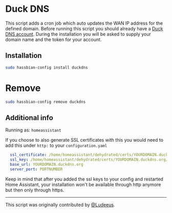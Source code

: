 # Duck DNS

This script adds a cron job which auto updates the WAN IP address for the
defined domain.
Before running this script you should already have a
[Duck DNS account][duckdns]. During the installation you will be asked to
supply your domain name and the token for your account.

## Installation

```bash
sudo hassbian-config install duckdns
```

# Remove
```bash
sudo hassbian-config remove duckdns
```

## Additional info

Running as: `homeassistant`

If you choose to also generate SSL certificates with this you would need to
add this under `http:` to your `configuration.yaml`

```yaml
  ssl_certificate: /home/homeassistant/dehydrated/certs/YOURDOMAIN.duckdns.org/fullchain.pem
  ssl_key: /home/homeassistant/dehydrated/certs/YOURDOMAIN.duckdns.org/privkey.pem
  base_url: YOURDOMAIN.duckdns.org
  server_port: PORTNUMBER
```

Keep in mind that after you added the ssl keys to your config and restarted Home Assistant, your installation won't be available through http anymore but then only through https.

***

This script was originally contributed by [@Ludeeus][ludeeus].

<!--- Links --->
[duckdns]: http://www.duckdns.org
[ludeeus]: https://github.com/ludeeus
